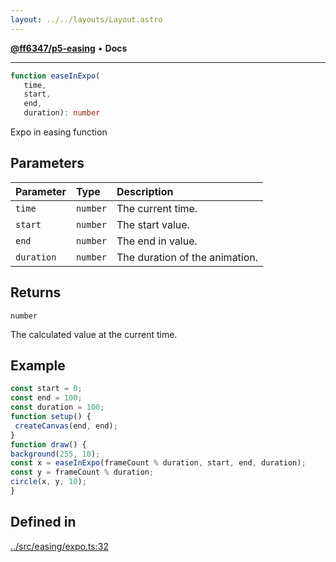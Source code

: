 ```yaml
---
layout: ../../layouts/Layout.astro
---
```


[**@ff6347/p5-easing**](README.md) • **Docs**

***

```ts
function easeInExpo(
   time, 
   start, 
   end, 
   duration): number
```

Expo in easing function

## Parameters

| Parameter | Type | Description |
| :------ | :------ | :------ |
| `time` | `number` | The current time. |
| `start` | `number` | The start value. |
| `end` | `number` | The end in value. |
| `duration` | `number` | The duration of the animation. |

## Returns

`number`

The calculated value at the current time.

## Example

```ts
const start = 0;
const end = 100;
const duration = 100;
function setup() {
 createCanvas(end, end);
}
function draw() {
background(255, 10);
const x = easeInExpo(frameCount % duration, start, end, duration);
const y = frameCount % duration;
circle(x, y, 10);
}
```

## Defined in

[../src/easing/expo.ts:32](https://github.com/ff6347/p5-easing/blob/226687d365587d73a12ac8d460667a1a198c05c5/src/easing/expo.ts#L32)
